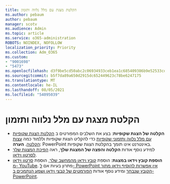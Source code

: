 ```yaml
---
title: הקלטת מצגת עם מלל נלווה ותזמון
ms.author: pebaum
author: pebaum
manager: scotv
ms.audience: Admin
ms.topic: article
ms.service: o365-administration
ROBOTS: NOINDEX, NOFOLLOW
localization_priority: Priority
ms.collection: Adm_O365
ms.custom:
- "9001698"
- "5473"
ms.openlocfilehash: d3f9be5cd50abc2c06934933ceb1ea1c685409386b9e52533cde3d55a4042e37
ms.sourcegitcommit: b5f7da89a650d2915dc652449623c78be6247175
ms.translationtype: MT
ms.contentlocale: he-IL
ms.lasthandoff: 08/05/2021
ms.locfileid: "54095039"
---
```

# <a name="record-a-presentation-with-narration-and-timing"></a>הקלטת מצגת עם מלל נלווה ותזמון

- **הקלטה של הצגת שקופיות**: בצע את השלבים המפורטים ב [הקלטת הצגת שקופיות עם מלל נלווה ותזמוני שקופיות](https://support.office.com/article/Record-a-slide-show-with-narration-and-slide-timings-0B9502C6-5F6C-40AE-B1E7-E47D8741161C) כדי להקליט הצגת שקופיות וללמוד כמה [עצות הקלטה](https://support.office.com/article/Record-a-slide-show-with-narration-and-slide-timings-0B9502C6-5F6C-40AE-B1E7-E47D8741161C#OfficeVersion=Web).
**הערה**: PowerPoint באינטרנט אינו תומך בהקלטת הצגת שקופיות. 
- למידע נוסף אודות **הקלטה והפצה של המצגת שלך**, ראה [הפיכת המצגת שלך לסרטון וידאו](https://support.office.com/article/Turn-your-presentation-into-a-video-C140551F-CB37-4818-B5D4-3E30815C3E83).
- **הוספת קובץ וידאו במצגת**: הוספת [קובץ וידאו מהמחשב שלך](https://support.office.com/article/insert-and-play-a-video-file-from-your-computer-f3fcbd3e-5f86-4320-8aea-31bff480ed02), הוספת [סרטון וידאו מ- YouTube](https://support.office.com/article/Insert-a-video-from-YouTube-or-another-site-8340ec69-4cee-4fe1-ab96-4849154bc6db).  פתרון בעיות אם [ל- PowerPoint אין אפשרות להוסיף וידאו מתוך הקובץ שנבחר](https://support.office.com/article/PowerPoint-cannot-insert-a-video-from-the-selected-file-acd46430-9e0c-4dca-9484-19cf0afdde7c) ומידע נוסף אודות [הפורמטים של קבצי וידאו ושמע הנתמכים ב- PowerPoint](https://support.office.com/article/video-and-audio-file-formats-supported-in-powerpoint-d8b12450-26db-4c7b-a5c1-593d3418fb59).
